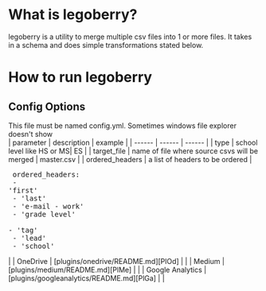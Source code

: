 # What is legoberry?

legoberry is a utility to merge multiple csv files into 1 or more files. It takes in a schema and does simple transformations stated below. 
# How to run legoberry

## Config Options
This file must be named config.yml. Sometimes windows file explorer doesn't show  
| parameter | description | example |
| ------ | ------ | ------ |
| type | school level  like HS or MS| ES |
| target_file | name of file where source csvs will be merged | master.csv |
| ordered_headers | a list of headers to be ordered  |<pre> ordered_headers: </br>  - 'first'</br>  - 'last'</br>  - 'e-mail - work' </br>  - 'grade level'</br>  - 'tag'</br>  - 'lead'</br>  - 'school' </pre> |
| OneDrive | [plugins/onedrive/README.md][PlOd] | |
| Medium | [plugins/medium/README.md][PlMe] | |
| Google Analytics | [plugins/googleanalytics/README.md][PlGa] | |

